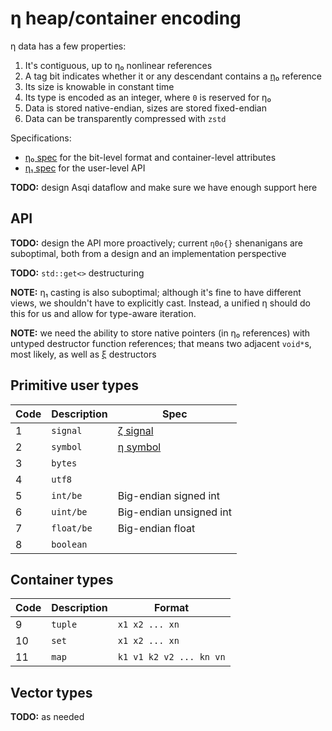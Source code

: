 # η heap/container encoding
η data has a few properties:

1. It's contiguous, up to η₀ nonlinear references
2. A tag bit indicates whether it or any descendant contains a [η₀](eta0.md) reference
3. Its size is knowable in constant time
4. Its type is encoded as an integer, where `0` is reserved for η₀
5. Data is stored native-endian, sizes are stored fixed-endian
6. Data can be transparently compressed with `zstd`

Specifications:

+ [η₀ spec](eta0.md) for the bit-level format and container-level attributes
+ [η₁ spec](eta1.md) for the user-level API

**TODO:** design Asqi dataflow and make sure we have enough support here


## API
**TODO:** design the API more proactively; current `η0o{}` shenanigans are suboptimal, both from a design and an implementation perspective

**TODO:** `std::get<>` destructuring

**NOTE:** η₁ casting is also suboptimal; although it's fine to have different views, we shouldn't have to explicitly cast. Instead, a unified η should do this for us and allow for type-aware iteration.

**NOTE:** we need the ability to store native pointers (in η₀ references) with untyped destructor function references; that means two adjacent `void*`s, most likely, as well as [ξ](xi.md) destructors


## Primitive user types
| Code | Description | Spec                       |
|------|-------------|----------------------------|
| 1    | `signal`    | [ζ signal](zeta-signal.md) |
| 2    | `symbol`    | [η symbol](eta-symbol.md)  |
| 3    | `bytes`     |                            |
| 4    | `utf8`      |                            |
| 5    | `int/be`    | Big-endian signed int      |
| 6    | `uint/be`   | Big-endian unsigned int    |
| 7    | `float/be`  | Big-endian float           |
| 8    | `boolean`   |                            |


## Container types
| Code | Description | Format                  |
|------|-------------|-------------------------|
| 9    | `tuple`     | `x1 x2 ... xn`          |
| 10   | `set`       | `x1 x2 ... xn`          |
| 11   | `map`       | `k1 v1 k2 v2 ... kn vn` |


## Vector types
**TODO:** as needed
